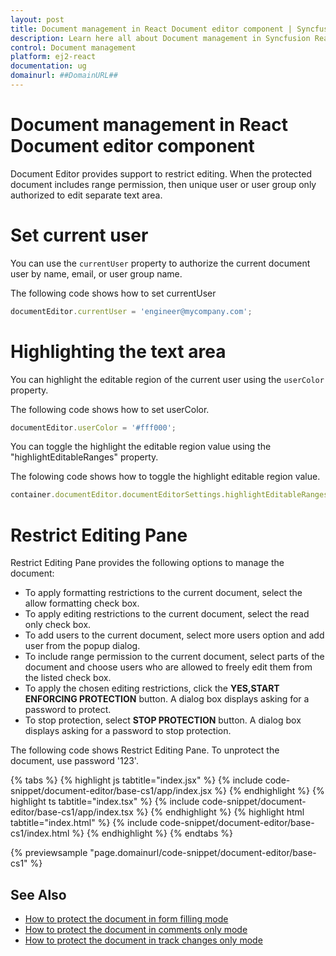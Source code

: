 ```yaml
---
layout: post
title: Document management in React Document editor component | Syncfusion
description: Learn here all about Document management in Syncfusion React Document editor component of Syncfusion Essential JS 2 and more.
control: Document management 
platform: ej2-react
documentation: ug
domainurl: ##DomainURL##
---
```


# Document management in React Document editor component

Document Editor provides support to restrict editing. When the protected document includes range permission, then unique user or user group only authorized to edit separate text area.

# Set current user

You can use the `currentUser` property to authorize the current document user by name, email, or user group name.

The following code shows how to set currentUser

```ts
documentEditor.currentUser = 'engineer@mycompany.com';
```

# Highlighting the text area

You can highlight the editable region of the current user using the `userColor` property.

The following code shows how to set userColor.

```ts
documentEditor.userColor = '#fff000';
```

You can toggle the highlight the editable region value using the "highlightEditableRanges" property.

The folowing code shows how to toggle the highlight editable region value.

```ts
container.documentEditor.documentEditorSettings.highlightEditableRanges = true; 
```

# Restrict Editing Pane

Restrict Editing Pane provides the following options to manage the document:
* To apply formatting restrictions to the current document, select the allow formatting check box.
* To apply editing restrictions to the current document, select the read only check box.
* To add users to the current document, select more users option and add user from the popup dialog.
* To include range permission to the current document, select parts of the document and choose users who are allowed to freely edit them from the listed check box.
* To apply the chosen editing restrictions, click the **YES,START ENFORCING PROTECTION** button. A dialog box displays asking for a   password to protect.
* To stop protection, select **STOP PROTECTION** button. A dialog box displays asking for a password to stop protection.

The following code shows Restrict Editing Pane. To unprotect the document, use password '123'.

{% tabs %}
{% highlight js tabtitle="index.jsx" %}
{% include code-snippet/document-editor/base-cs1/app/index.jsx %}
{% endhighlight %}
{% highlight ts tabtitle="index.tsx" %}
{% include code-snippet/document-editor/base-cs1/app/index.tsx %}
{% endhighlight %}
{% highlight html tabtitle="index.html" %}
{% include code-snippet/document-editor/base-cs1/index.html %}
{% endhighlight %}
{% endtabs %}
        
{% previewsample "page.domainurl/code-snippet/document-editor/base-cs1" %}

## See Also

* [How to protect the document in form filling mode](../document-editor/form-fields/#protect-the-document-in-form-filling-mode)
* [How to protect the document in comments only mode](../document-editor/comments/#protect-the-document-in-comments-only-mode)
* [How to protect the document in track changes only mode](../document-editor/track-changes/#protect-the-document-in-track-changes-only-mode)